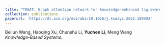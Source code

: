 ```yaml
---
title: "TKGAT: Graph attention network for knowledge-enhanced tag-aware recommendation system"
collection: publications
paperurl: 'https://dl.acm.org/doi/abs/10.1016/j.knosys.2022.109903'
---
```

Beilun Wang, Haoqing Xu, Chunshu Li, <b>Yuchen Li</b>, Meng Wang<br>
<i>Knowledge-Based Systems</i>.<br>
